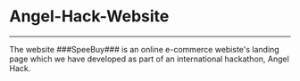 # Angel-Hack-Website
---
The website ###SpeeBuy### is an online e-commerce webiste's landing page which we have developed as part of an international hackathon, Angel Hack.

